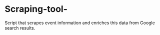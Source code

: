 # Scraping-tool-
Script that scrapes event information and enriches this data from Google search results.
